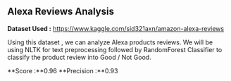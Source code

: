## Alexa Reviews Analysis

**Dataset Used :** https://www.kaggle.com/sid321axn/amazon-alexa-reviews

Using this dataset , we can analyze Alexa products reviews. We will be using NLTK for text preprocessing followed by RandomForest Classifier to classify the product review into Good / Not Good.

**Score :**0.96
**Precision :**0.93
